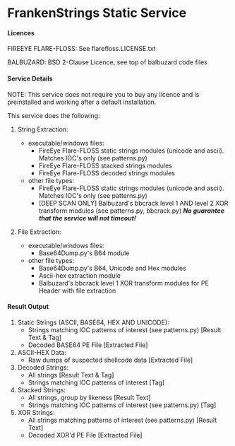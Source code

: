 # FrankenStrings Static Service

#### Licences

FIREEYE FLARE-FLOSS: See flarefloss.LICENSE.txt 

BALBUZARD: BSD 2-Clause Licence, see top of balbuzard code files

#### Service Details

NOTE: This service does not require you to buy any licence and is preinstalled and working after a default installation.

This service does the following:

1. String Extraction:
    * executable/windows files:
        - FireEye Flare-FLOSS static strings modules (unicode and ascii). Matches IOC's only (see patterns.py)
        - FireEye Flare-FLOSS stacked strings modules
        - FireEye Flare-FLOSS decoded strings modules
    * other file types:
        - FireEye Flare-FLOSS static strings modules (unicode and ascii). Matches IOC's only (see patterns.py)
        - [DEEP SCAN ONLY] Balbuzard's bbcrack level 1 AND level 2 XOR transform modules (see patterns.py, bbcrack.py) *__No guarantee that the service will not timeout!__*

2. File Extraction:
    * executable/windows files:
        - Base64Dump.py's B64 module          
    * other file types:
        - Base64Dump.py's B64, Unicode and Hex modules
        - Ascii-hex extraction module
        - Balbuzard's bbcrack level 1 XOR transform modules for PE Header with file extraction

#### Result Output
1. Static Strings (ASCII, BASE64, HEX AND UNICODE):
    * Strings matching IOC patterns of interest (see patterns.py) [Result Text & Tag]
    * Decoded BASE64 PE File [Extracted File]
2. ASCII-HEX Data:
    * Raw dumps of suspected shellcode data [Extracted File]
3. Decoded Strings:
    * All strings [Result Text & Tag]
    * Strings matching IOC patterns of interest [Tag]
4. Stacked Strings:
    * All strings, group by likeness [Result Text]
    * Strings matching IOC patterns of interest (see patterns.py) [Tag]
5. XOR Strings:
    * All strings matching patterns of interest (see patterns.py) [Result Text]
    * Decoded XOR'd PE File [Extracted File]